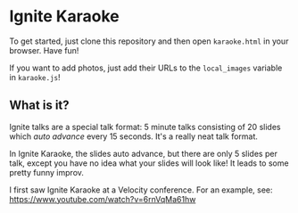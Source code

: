 # Ignite Karaoke

To get started, just clone this repository and then open `karaoke.html`
in your browser. Have fun!

If you want to add photos, just add their URLs to the `local_images`
variable in `karaoke.js`!

## What is it?

Ignite talks are a special talk format: 5 minute talks consisting of
20 slides which _auto advance_ every 15 seconds. It's a really neat talk
format.

In Ignite Karaoke, the slides auto advance, but there are only 5
slides per talk, except you have no idea what your slides will look
like! It leads to some pretty funny improv.

I first saw Ignite Karaoke at a Velocity conference. For an example, see:
https://www.youtube.com/watch?v=6rnVqMa61hw


